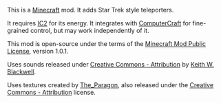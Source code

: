 This is a [Minecraft](http://www.minecraft.net/) mod. It adds Star Trek style teleporters. 

It requires [IC2](http://industrial-craft.net/) for its energy. It integrates with [ComputerCraft](http://computercraft.info/) for fine-grained control, but may work independently of it.

This mod is open-source under the terms of the [Minecraft Mod Public License](http://www.mod-buildcraft.com/MMPL-1.0.txt), version 1.0.1.

Uses sounds released under [Creative Commons - Attribution][cc-by] by [Keith W. Blackwell](http://www.freesound.org/people/zimbot/).

Uses textures created by [The_Paragon](http://forum.industrial-craft.net/index.php?page=User&userID=9963), also released under the [Creative Commons - Attribution][cc-by] license.

[cc-by]: http://creativecommons.org/licenses/by/3.0/

